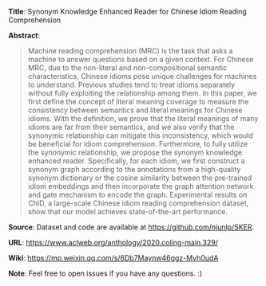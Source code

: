 **Title**: Synonym Knowledge Enhanced Reader for Chinese Idiom Reading Comprehension

**Abstract**:
> Machine reading comprehension (MRC) is the task that asks a machine to answer questions based on a given context. 
> For Chinese MRC, due to the non-literal and non-compositional semantic characteristics, Chinese idioms pose unique
> challenges for machines to understand. Previous studies tend to treat idioms separately without fully exploiting
> the relationship among them. In this paper, we first define the concept of literal meaning coverage to measure the
> consistency between semantics and literal meanings for Chinese idioms. With the definition, we prove that the literal
> meanings of many idioms are far from their semantics, and we also verify that the synonymic relationship can mitigate
> this inconsistency, which would be beneficial for idiom comprehension. Furthermore, to fully utilize the synonymic
> relationship, we propose the synonym knowledge enhanced reader. Specifically, for each idiom, we first construct
> a synonym graph according to the annotations from a high-quality synonym dictionary or the cosine similarity between
> the pre-trained idiom embeddings and then incorporate the graph attention network and gate mechanism to encode the
> graph. Experimental results on ChID, a large-scale Chinese idiom reading comprehension dataset, show that our model
> achieves state-of-the-art performance.

**Source**: Dataset and code are available at https://github.com/njunlp/SKER.

**URL**: https://www.aclweb.org/anthology/2020.coling-main.329/

**Wiki**: https://mp.weixin.qq.com/s/6Db7Maynw46ggz-Mvh0udA

**Note**: Feel free to open issues if you have any questions. :)
